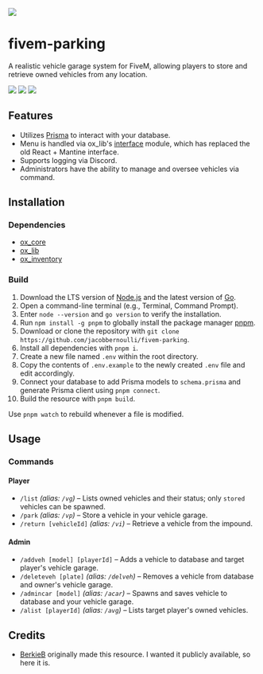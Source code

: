 [![](https://github.com/user-attachments/assets/3e7cc18b-8e52-4593-95f1-3b42dfdd3ed1)](https://stand-with-ukraine.pp.ua)

# fivem-parking

A realistic vehicle garage system for FiveM, allowing players to store and retrieve owned vehicles from any location.

[![](https://img.shields.io/badge/License-MIT-blue?logo=opensource)](./LICENSE)
[![](https://img.shields.io/github/contributors/jacobbernoulli/fivem-parking?logo=github)](https://github.com/jacobbernoulli/fivem-parking/graphs/contributors)
[![](https://img.shields.io/github/last-commit/jacobbernoulli/fivem-parking?logo=github)](https://github.com/jacobbernoulli/fivem-parking/commits/main)

## Features

- Utilizes [Prisma](https://www.prisma.io) to interact with your database.
- Menu is handled via ox_lib's [interface](https://overextended.dev/ox_lib/Modules/Interface/Client/context) module, which has replaced the old React + Mantine interface.
- Supports logging via Discord.
- Administrators have the ability to manage and oversee vehicles via command.

## Installation

### Dependencies

- [ox_core](https://github.com/overextended/ox_core)
- [ox_lib](https://github.com/overextended/ox_lib)
- [ox_inventory](https://github.com/overextended/ox_inventory)

### Build

1. Download the LTS version of [Node.js](https://nodejs.org/en) and the latest version of [Go](https://go.dev/dl/).
2. Open a command-line terminal (e.g., Terminal, Command Prompt).
3. Enter `node --version` and `go version` to verify the installation.
4. Run `npm install -g pnpm` to globally install the package manager [pnpm](https://pnpm.io).
5. Download or clone the repository with `git clone https://github.com/jacobbernoulli/fivem-parking`.
6. Install all dependencies with `pnpm i`.
7. Create a new file named `.env` within the root directory.
8. Copy the contents of `.env.example` to the newly created `.env` file and edit accordingly.
9. Connect your database to add Prisma models to `schema.prisma` and generate Prisma client using `pnpm connect`.
10. Build the resource with `pnpm build`.

Use `pnpm watch` to rebuild whenever a file is modified.

## Usage

### Commands

#### Player

- `/list` _(alias: `/vg`)_ – Lists owned vehicles and their status; only `stored` vehicles can be spawned.
- `/park` _(alias: `/vp`)_ – Store a vehicle in your vehicle garage.
- `/return [vehicleId]` _(alias: `/vi`)_ – Retrieve a vehicle from the impound.

#### Admin

- `/addveh [model] [playerId]` – Adds a vehicle to database and target player's vehicle garage.
- `/deleteveh [plate]` _(alias: `/delveh`)_ – Removes a vehicle from database and owner's vehicle garage.
- `/admincar [model]` _(alias: `/acar`)_ – Spawns and saves vehicle to database and your vehicle garage.
- `/alist [playerId]` _(alias: `/avg`)_ – Lists target player's owned vehicles.

## Credits

- [BerkieB](https://github.com/BerkieBb) originally made this resource. I wanted it publicly available, so here it is.